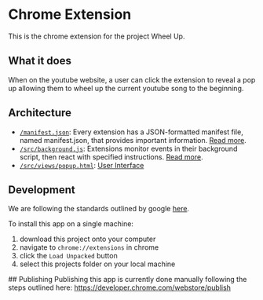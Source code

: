 # Chrome Extension
This is the chrome extension for the project Wheel Up.

## What it does
When on the youtube website, a user can click the extension to reveal a pop up allowing them to wheel up the current youtube song to the beginning.

## Architecture
- [`/manifest.json`](/manifest.json): Every extension has a JSON-formatted manifest file, named manifest.json, that provides important information. [Read more](https://developers.chrome.com/extensions/manifest).
- [`/src/background.js`](/src/background.js): Extensions monitor events in their background script, then react with specified instructions. [Read more](https://developers.chrome.com/extensions/background_pages).
- [`/src/views/popup.html`](/src/views/popup.html): [User Interface](https://developers.chrome.com/extensions/user_interface)

## Development
We are following the standards outlined by google [here](https://developers.chrome.com/extensions/getstarted).

To install this app on a single machine:
1. download this project onto your computer
2. navigate to `chrome://extensions` in chrome
3. click the `Load Unpacked` button
4. select this projects folder on your local machine

## Publishing
Publishing this app is currently done manually following the steps outlined here: https://developer.chrome.com/webstore/publish
